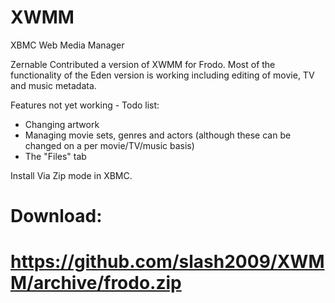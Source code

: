 XWMM
=

XBMC Web Media Manager

Zernable Contributed a version of XWMM for Frodo. Most of the functionality of the Eden version is working including editing of movie, TV and music metadata.

Features not yet working - Todo list:

* Changing artwork
* Managing movie sets, genres and actors (although these can be changed on a per movie/TV/music basis)
* The "Files" tab

Install Via Zip mode in XBMC.

Download:
=========
https://github.com/slash2009/XWMM/archive/frodo.zip
===
